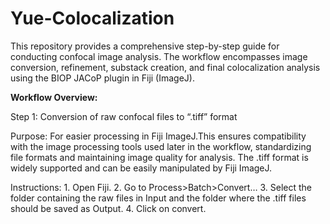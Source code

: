 # Yue-Colocalization
This repository provides a comprehensive step-by-step guide for conducting confocal image analysis. The workflow encompasses image conversion, refinement, substack creation, and final colocalization analysis using the BIOP JACoP plugin in Fiji (ImageJ).

<p><b>Workflow Overview:</b></p>
    Step 1: Conversion of raw confocal files to “.tiff” format
    <p> Purpose: For easier processing in Fiji ImageJ.This ensures compatibility with the image processing tools used later in the workflow, standardizing file formats and maintaining image quality for analysis. The .tiff format is widely supported and can be easily manipulated by Fiji ImageJ.</p>
    Instructions:
1.	Open Fiji.
2.	Go to Process>Batch>Convert…
3.	Select the folder containing the raw files  in Input and the folder where the .tiff files should be saved as Output.
4.	Click on convert.